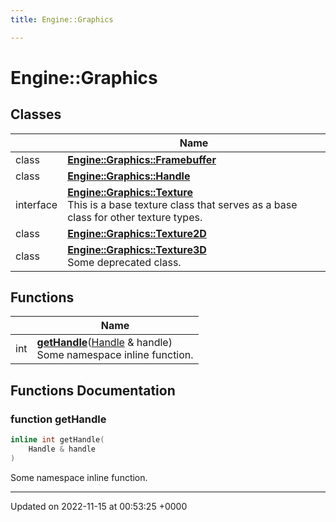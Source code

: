 ```yaml
---
title: Engine::Graphics

---
```


# Engine::Graphics



## Classes

|                | Name           |
| -------------- | -------------- |
| class | **[Engine::Graphics::Framebuffer](/classes/classEngine_1_1Graphics_1_1Framebuffer.md)**  |
| class | **[Engine::Graphics::Handle](/classes/classEngine_1_1Graphics_1_1Handle.md)**  |
| interface | **[Engine::Graphics::Texture](/classes/classEngine_1_1Graphics_1_1Texture.md)** <br>This is a base texture class that serves as a base class for other texture types.  |
| class | **[Engine::Graphics::Texture2D](/classes/classEngine_1_1Graphics_1_1Texture2D.md)**  |
| class | **[Engine::Graphics::Texture3D](/classes/classEngine_1_1Graphics_1_1Texture3D.md)** <br>Some deprecated class.  |

## Functions

|                | Name           |
| -------------- | -------------- |
| int | **[getHandle](/modules/group__Graphics.md#function-gethandle)**([Handle](/classes/classEngine_1_1Graphics_1_1Handle.md) & handle)<br>Some namespace inline function.  |


## Functions Documentation

### function getHandle

```cpp
inline int getHandle(
    Handle & handle
)
```

Some namespace inline function. 





-------------------------------

Updated on 2022-11-15 at 00:53:25 +0000
